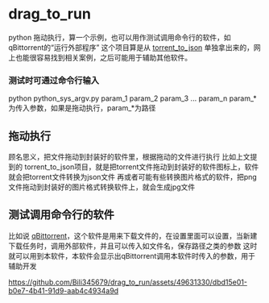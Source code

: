 # drag_to_run
python 拖动执行，算一个示例，也可以用作测试调用命令行的软件，如qBittorrent的“运行外部程序”
这个项目算是从 [torrent_to_json](https://github.com/Bili345679/torrent_to_json) 单独拿出来的，网上也能很容易找到相关案例，之后可能用于辅助其他软件。

### 测试时可通过命令行输入
python python_sys_argv.py param_1 param_2 param_3 ... param_n
param_*为传入参数，如果是拖动执行，param_*为路径

## 拖动执行
顾名思义，把文件拖动到封装好的软件里，根据拖动的文件进行执行
比如上文提到的 torrent_to_json项目，就是把torrent文件拖动到封装好的软件图标上，软件就会把torrent文件转换为json文件
再或者可能有些转换图片格式的软件，把png文件拖动到封装好的图片格式转换软件上，就会生成jpg文件

## 测试调用命令行的软件
比如说 [qBittorrent](https://www.qbittorrent.org/)，这个软件是用来下载文件的，在设置里面可以设置，当新建下载任务时，调用外部软件，并且可以传入如文件名，保存路径之类的参数
这时就可以用到本软件，本软件会显示出qBittorrent调用本软件时传入的参数，用于辅助开发

https://github.com/Bili345679/drag_to_run/assets/49631330/dbd15e01-b0e7-4b41-91d9-aab4c4934a9d
